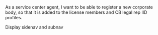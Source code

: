 As a service center agent, I want to be able to register a new corporate body, so that it is added to the license members and CB legal rep IID profiles.

Display sidenav and subnav
